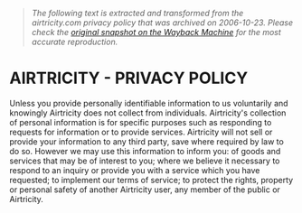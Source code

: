 > *The following text is extracted and transformed from the airtricity.com privacy policy that was archived on 2006-10-23. Please check the [original snapshot on the Wayback Machine](https://web.archive.org/web/20061023042148id_/http%3A//www.airtricity.com/america/privacy_policy) for the most accurate reproduction.*

# AIRTRICITY - PRIVACY POLICY

Unless you provide personally identifiable information to us voluntarily and knowingly Airtricity does not collect from individuals. Airtricity's collection of personal information is for specific purposes such as responding to requests for information or to provide services. Airtricity will not sell or provide your information to any third party, save where required by law to do so. However we may use this information to inform you: of goods and services that may be of interest to you; where we believe it necessary to respond to an inquiry or provide you with a service which you have requested; to implement our terms of service; to protect the rights, property or personal safety of another Airtricity user, any member of the public or Airtricity.
